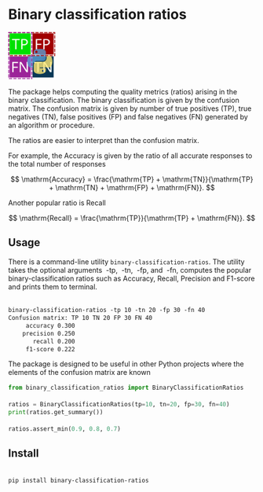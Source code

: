 # Binary classification ratios

<img src="https://raw.githubusercontent.com/kovalp/binary_classification_ratios/main/assets/logo-binary-classification-ratios.svg" alt="logo-binary-classification-ratios" width="96">

The package helps computing the quality metrics (ratios) arising in the binary classification.
The binary classification is given by the confusion matrix. The confusion matrix is given
by number of true positives (TP), true negatives (TN), false positives (FP) and false negatives (FN)
generated by an algorithm or procedure.

The ratios are easier to interpret than the confusion matrix.

For example, the $\mathrm{Accuracy}$ is given by the ratio of all accurate responses to the 
total number of responses

$$
\mathrm{Accuracy} = \frac{\mathrm{TP} + \mathrm{TN}}{\mathrm{TP} + \mathrm{TN} + \mathrm{FP} + \mathrm{FN}}.
$$

Another popular ratio is $\mathrm{Recall}$

$$
\mathrm{Recall} = \frac{\mathrm{TP}}{\mathrm{TP} + \mathrm{FN}}.
$$

## Usage

There is a command-line utility `binary-classification-ratios`. The utility takes the 
optional arguments &nbsp;-tp, &nbsp;-tn, &nbsp;-fp, and &nbsp;-fn,
computes the popular binary-classification ratios such as Accuracy, Recall, Precision and 
F1-score and prints them to terminal.

```shell

binary-classification-ratios -tp 10 -tn 20 -fp 30 -fn 40
Confusion matrix: TP 10 TN 20 FP 30 FN 40
     accuracy 0.300
    precision 0.250
       recall 0.200
     f1-score 0.222
```

The package is designed to be useful in other Python projects where the elements of the confusion matrix
are known

```python
from binary_classification_ratios import BinaryClassificationRatios

ratios = BinaryClassificationRatios(tp=10, tn=20, fp=30, fn=40)
print(ratios.get_summary())

ratios.assert_min(0.9, 0.8, 0.7)
```

## Install

```shell

pip install binary-classification-ratios
```
